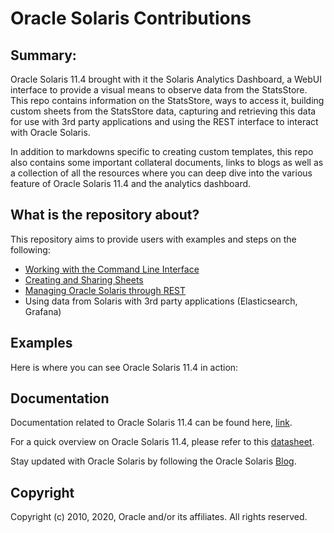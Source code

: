 # Oracle Solaris Contributions

## Summary:

Oracle Solaris 11.4 brought with it the Solaris Analytics Dashboard, a WebUI interface to provide a visual means to observe data from the StatsStore. This repo contains information on the StatsStore, ways to access it, building custom sheets from the StatsStore data, capturing and retrieving this data for use with 3rd party applications and using the REST interface to interact with Oracle Solaris.

In addition to markdowns specific to creating custom templates, this repo also contains some important collateral documents, links to blogs as well as a collection of all the resources where you can deep dive into the various feature of Oracle Solaris 11.4 and the analytics dashboard.

## What is the repository about?

This repository aims to provide users with examples and steps on the following: 

- [Working with the Command Line Interface](https://alm.oraclecorp.com/sandbox/#projects/oraclesolaris-contrib/scm/solarisdiscover.git/tree/Working%20with%20the%20Command%20Line%20Interface?revision=master) 
- [Creating and Sharing Sheets](https://alm.oraclecorp.com/sandbox/#projects/oraclesolaris-contrib/scm/solarisdiscover.git/tree/Sheets%20on%20the%20StatsStore?revision=master)
- [Managing Oracle Solaris through REST](https://alm.oraclecorp.com/sandbox/#projects/oraclesolaris-contrib/scm/solarisdiscover.git/tree/Oracle%20Solaris%20with%20REST?revision=master)
- Using data from Solaris with 3rd party applications (Elasticsearch, Grafana)

## Examples

Here is where you can see Oracle Solaris 11.4 in action:



## Documentation

Documentation related to Oracle Solaris 11.4 can be found here, [link](https://docs.oracle.com/en/operating-systems/solaris.html).

For a quick overview on Oracle Solaris 11.4, please refer to this [datasheet](https://www.oracle.com/technetwork/server-storage/solaris11/documentation/solaris114datasheet-5024156.pdf).

Stay updated with Oracle Solaris by following the Oracle Solaris [Blog](https://blogs.oracle.com/solaris/oracle-solaris-11-2).



## Copyright

Copyright (c) 2010, 2020, Oracle and/or its affiliates. All rights reserved.
